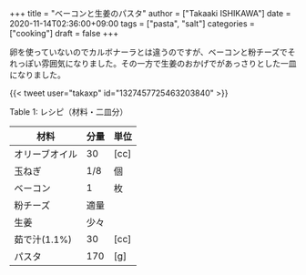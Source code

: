 +++
title = "ベーコンと生姜のパスタ"
author = ["Takaaki ISHIKAWA"]
date = 2020-11-14T02:36:00+09:00
tags = ["pasta", "salt"]
categories = ["cooking"]
draft = false
+++

卵を使っていないのでカルボナーラとは違うのですが、ベーコンと粉チーズでそれっぽい雰囲気になりました。その一方で生姜のおかげでがあっさりとした一皿になりました。  

{{< tweet user="takaxp" id="1327457725463203840" >}}  

<div class="table-caption">
  <span class="table-number">Table 1</span>:
  レシピ（材料・二皿分）
</div>

| 材料      | 分量 | 単位 |
|---------|----|----|
| オリーブオイル | 30  | [cc] |
| 玉ねぎ    | 1/8 | 個   |
| ベーコン  | 1   | 枚   |
| 粉チーズ  | 適量 |      |
| 生姜      | 少々 |      |
| 茹で汁(1.1%) | 30  | [cc] |
| パスタ    | 170 | [g]  |